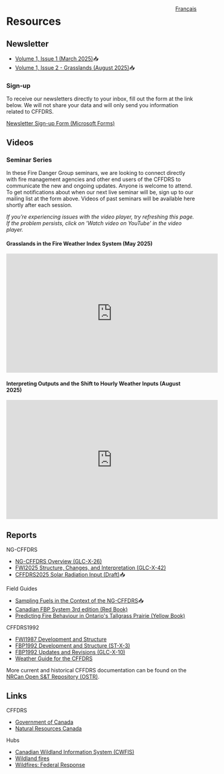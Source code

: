 <a href="https://cffdrs.github.io/website_fr/ressources/" target="_self" style="float: right;"> Français </a>

# Resources

## Newsletter
- [Volume 1, Issue 1 (March 2025)](../documents/Newsletter1_FWI2025_final.pdf)📥
- [Volume 1, Issue 2 - Grasslands (August 2025)](../documents/NextGenerationBrief_2_Grasslands.pdf)📥

### Sign-up
To receive our newsletters directly to your inbox, fill out the form at the link below. We will not share your data and will only send you information related to CFFDRS.

[Newsletter Sign-up Form (Microsoft Forms)](https://forms.office.com/r/jmT8HVrsK8)

## Videos

### Seminar Series
In these Fire Danger Group seminars, we are looking to connect directly with fire management agencies and other end users of the CFFDRS to communicate the new and ongoing updates. Anyone is welcome to attend. To get notifications about when our next live seminar will be, sign up to our mailing list at the form above. Videos of past seminars will be available here shortly after each session.  

*If you’re experiencing issues with the video player, try refreshing this page. If the problem persists, click on 'Watch video on YouTube' in the video player.*

#### Grasslands in the Fire Weather Index System (May 2025)

<iframe width="560" height="315" src="https://www.youtube-nocookie.com/embed/7Lja-CeO11E?rel=0&cc_load_policy=1" title="Grasslands Seminar YouTube video" frameborder="0" allow="accelerometer; autoplay; clipboard-write; encrypted-media; gyroscope; picture-in-picture; web-share" referrerpolicy="no-referrer" allowfullscreen></iframe>

<br>

#### Interpreting Outputs and the Shift to Hourly Weather Inputs (August 2025)

<iframe width="560" height="315" src="https://www.youtube-nocookie.com/embed/AiXcUh-n2Ow?rel=0&cc_load_policy=1" title="Shift to Hourly Seminar YouTube video" frameborder="0" allow="accelerometer; autoplay; clipboard-write; encrypted-media; gyroscope; picture-in-picture; web-share" referrerpolicy="no-referrer" allowfullscreen></iframe>

<br>

## Reports
NG-CFFDRS

- [NG-CFFDRS Overview (GLC-X-26)](https://ostrnrcan-dostrncan.canada.ca/handle/1845/245411)
- [FWI2025 Structure, Changes, and Interpretation (GLC-X-42)](https://ostrnrcan-dostrncan.canada.ca/handle/1845/347500)
- [CFFDRS2025 Solar Radiation Input (Draft)](../documents/CFFDRS2025_Draft-Solar-Radiation-as-Input.pdf)📥

Field Guides

- [Sampling Fuels in the Context of the NG-CFFDRS](https://ca.nfis.org/fss/fss?command=retrieveByName&fileName=Field_Guide_of_NG_Protocol.pdf&fileNameSpace=docs/nfi&format=xml&promptToSave=true)📥
- [Canadian FBP System 3rd edition (Red Book)](https://ostrnrcan-dostrncan.canada.ca/handle/1845/223682)
- [Predicting Fire Behaviour in Ontario's Tallgrass Prairie (Yellow Book)](https://ostrnrcan-dostrncan.canada.ca/handle/1845/246080)

CFFDRS1992

- [FWI1987 Development and Structure](https://ostrnrcan-dostrncan.canada.ca/handle/1845/228434)
- [FBP1992 Development and Structure (ST-X-3)](https://ostrnrcan-dostrncan.canada.ca/handle/1845/235421)
- [FBP1992 Updates and Revisions (GLC-X-10)](https://ostrnrcan-dostrncan.canada.ca/handle/1845/247839)
- [Weather Guide for the CFFDRS](https://ostrnrcan-dostrncan.canada.ca/handle/1845/219568)

More current and historical CFFDRS documentation can be found on the  
[NRCan Open S&T Repository (OSTR)](https://ostrnrcan-dostrncan.canada.ca/home).

## Links

CFFDRS

- [Government of Canada](https://natural-resources.canada.ca/our-natural-resources/forests/wildland-fires-insects-disturbances/canadian-forest-fire-danger-rating-system/14470)  
- [Natural Resources Canada](https://cwfis.cfs.nrcan.gc.ca/background/summary/fdr)

Hubs

- [Canadian Wildland Information System (CWFIS)](https://cwfis.cfs.nrcan.gc.ca/home)
- [Wildland fires](https://natural-resources.canada.ca/our-natural-resources/forests/wildland-fires-insects-disturbances/17598)  
- [Wildfires: Federal Response](https://www.canada.ca/en/public-safety-canada/campaigns/wildfires.html)
